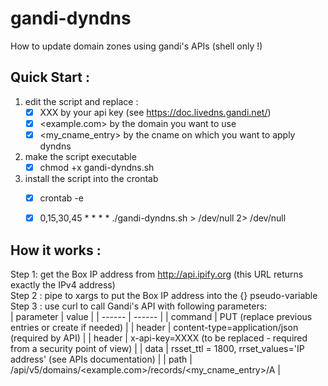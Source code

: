 # gandi-dyndns
How to update domain zones using gandi's APIs (shell only !)


## Quick Start : 
1. edit the script and replace :
   - [x] XXX by your api key (see https://doc.livedns.gandi.net/)
   - [x] <example.com> by the domain you want to use
   - [x] <my_cname_entry> by the cname on which you want to apply dyndns
1. make the script executable
   - [x] chmod +x gandi-dyndns.sh
1. install the script into the crontab
   - [x] crontab -e
   - [x] 0,15,30,45 * * * * ./gandi-dyndns.sh > /dev/null 2> /dev/null
  

## How it works :
Step 1: get the Box IP address from http://api.ipify.org (this URL returns exactly the IPv4 address)  
Step 2 : pipe to xargs to put the Box IP address into the {} pseudo-variable  
Step 3 : use curl to call Gandi's API with following parameters:    
  | parameter | value |
  | ------ | ------ |
  | command | PUT (replace previous entries or create if needed) |
  | header |  content-type=application/json (required by API) |
  | header | x-api-key=XXXX (to be replaced - required from a security point of view) |
  | data | rsset_ttl = 1800, rrset_values='IP address' (see APIs documentation) |
  | path | /api/v5/domains/<example.com>/records/<my_cname_entry>/A |

